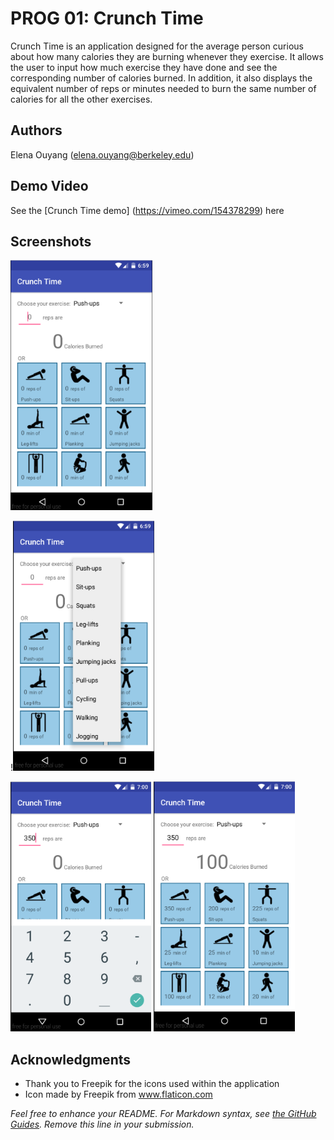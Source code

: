 # PROG 01: Crunch Time

Crunch Time is an application designed for the average person curious about how many calories they are burning whenever they exercise. It allows the user to input how much exercise they have done and see the corresponding number of calories burned. In addition, it also displays the equivalent number of reps or minutes needed to burn the same number of calories for all the other exercises.


## Authors

Elena Ouyang ([elena.ouyang@berkeley.edu](mailto:elena.ouyang@berkeley.edu))

## Demo Video

See the [Crunch Time demo] (https://vimeo.com/154378299) here

## Screenshots

<img src="screenshots/main.png" height="400" alt="Screenshot"/>

!<img src="screenshots/dropdown.png" height="400" alt="Screenshot"/>

<img src="screenshots/repInput.png" height="400" alt="Screenshot"/>

<img src="screenshots/result.png" height="400" alt="Screenshot"/>

## Acknowledgments

* Thank you to Freepik for the icons used within the application
* Icon made by Freepik from www.flaticon.com

*Feel free to enhance your README. For Markdown syntax, see [the GitHub Guides](https://guides.github.com/features/mastering-markdown/). Remove this line in your submission.*
